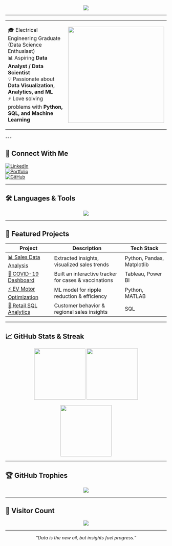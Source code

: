 <div align="center">
  <img src="https://readme-typing-svg.herokuapp.com?color=00FFFF&center=true&lines=Hey+there!+I'm+Akshat+Srivastava;Data+Analyst+%7C+Electrical+Engineer;Welcome+to+my+GitHub+💻" />
</div>



---

<table>
<tr>
<td>

<div align="left">

🎓 Electrical Engineering Graduate (Data Science Enthusiast)  
📊 Aspiring **Data Analyst / Data Scientist**  
💡 Passionate about **Data Visualization, Analytics, and ML**  
⚡ Love solving problems with **Python, SQL, and Machine Learning**  

</div>

</td>
<td>

<img src="https://cdn.dribbble.com/users/926537/screenshots/4502924/ai_animation.gif" width="300px"/>


</td>
</tr>
</table>
---

## 🚀 Connect With Me  

[![LinkedIn](https://img.shields.io/badge/LinkedIn-blue?logo=linkedin&logoColor=white)](https://linkedin.com/in/akshat-srivastava06/)  
[![Portfolio](https://img.shields.io/badge/Portfolio-000?logo=vercel&logoColor=white)](https://your-portfolio-link.com)  
[![GitHub](https://img.shields.io/badge/GitHub-black?logo=github&logoColor=white)](https://github.com/AkshatStark06)  

---

## 🛠️ Languages & Tools  

<p align="center">
<img src="https://skillicons.dev/icons?i=python,sql,excel,tableau,pandas,numpy,matplotlib,sklearn,git,github,vscode,linux" />
</p>

---

## 📂 Featured Projects  

| Project | Description | Tech Stack |
|---------|-------------|------------|
| [📊 Sales Data Analysis](#) | Extracted insights, visualized sales trends | Python, Pandas, Matplotlib |
| [🦠 COVID-19 Dashboard](#) | Built an interactive tracker for cases & vaccinations | Tableau, Power BI |
| [⚡ EV Motor Optimization](#) | ML model for ripple reduction & efficiency | Python, MATLAB |
| [🛒 Retail SQL Analytics](#) | Customer behavior & regional sales insights | SQL |

---

## 📈 GitHub Stats & Streak  

<p align="center">
  <img src="https://github-readme-stats-git-masterrstaa-rickstaa.vercel.app/api?username=AkshatStark06&show_icons=true&theme=radical" height="160"/>
  <img src="https://github-readme-streak-stats.herokuapp.com?user=AkshatStark06&theme=radical" height="160"/>
</p>

<p align="center">
  <img src="https://github-readme-stats-git-masterrstaa-rickstaa.vercel.app/api/top-langs/?username=AkshatStark06&layout=compact&theme=radical" height="160"/>
</p>

---

## 🏆 GitHub Trophies  

<p align="center">
  <img src="https://github-profile-trophy.vercel.app/?username=AkshatStark06&theme=radical&row=1&column=6" />
</p>

---

## 👀 Visitor Count  

<p align="center">
  <img src="https://komarev.com/ghpvc/?username=AkshatStark06&label=Profile%20Views&color=0e75b6&style=flat" />
</p>

---

<p align="center"> 
  <i>“Data is the new oil, but insights fuel progress.”</i>  
</p>
